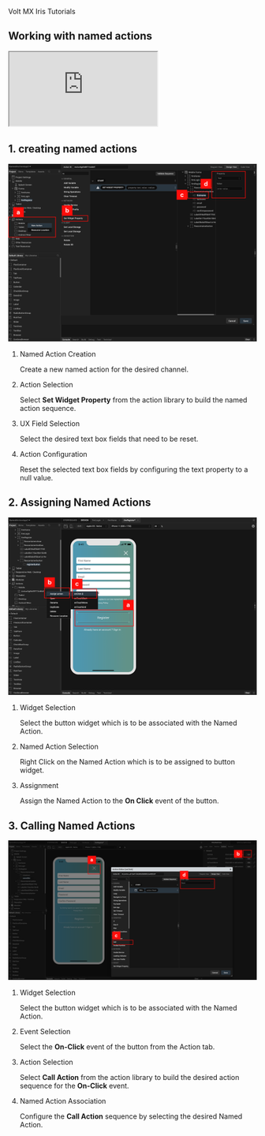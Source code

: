                              

Volt MX  Iris Tutorials

Working with named actions
--------------------------

<div class="youtube-wrapper"><iframe src="https://www.youtube.com/embed/S1nhgzvzW00" allowfullscreen=""></iframe></div>
  
  

1\. creating named actions
--------------------------

![](../Resources/Images/Creating_Named_Actions.png)

1.  Named Action Creation
    
    Create a new named action for the desired channel.
    
2.  Action Selection
    
    Select **Set Widget Property** from the action library to build the named action sequence.
    
3.  UX Field Selection
    
    Select the desired text box fields that need to be reset.
    
4.  Action Configuration
    
    Reset the selected text box fields by configuring the text property to a null value.
    

2\. Assigning Named Actions
---------------------------

![](../Resources/Images/Assingning_Named_Actions.png)

1.  Widget Selection
    
    Select the button widget which is to be associated with the Named Action.
    
2.  Named Action Selection
    
    Right Click on the Named Action which is to be assigned to button widget.
    
3.  Assignment
    
    Assign the Named Action to the **On Click** event of the button.
    

3\. Calling Named Actions
-------------------------

![](../Resources/Images/Calling_Named_Actions.png)

1.  Widget Selection
    
    Select the button widget which is to be associated with the Named Action.
    
2.  Event Selection
    
    Select the **On-Click** event of the button from the Action tab.
    
3.  Action Selection
    
    Select **Call Action** from the action library to build the desired action sequence for the **On-Click** event.
    
4.  Named Action Association
    
    Configure the **Call Action** sequence by selecting the desired Named Action.
    

